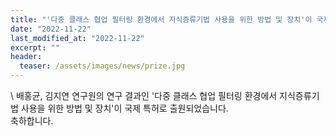 ```yaml
---
title: "'다중 클래스 협업 필터링 환경에서 지식증류기법 사용을 위한 방법 및 장치'이 국제 특허로 출원되었습니다"
date: "2022-11-22"
last_modified_at: "2022-11-22"
excerpt: ""
header:
  teaser: /assets/images/news/prize.jpg
---
```

\\
배홍균, 김지연 연구원의 연구 결과인 '다중 클래스 협업 필터링 환경에서 지식증류기법 사용을 위한 방법 및 장치'이 국제 특허로 출원되었습니다.<br>축하합니다.
